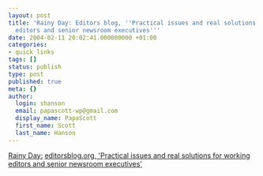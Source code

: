 ```yaml
---
layout: post
title: 'Rainy Day: Editors blog, ''Practical issues and real solutions for working
  editors and senior newsroom executives'''
date: 2004-02-11 20:02:41.000000000 +01:00
categories:
- quick links
tags: []
status: publish
type: post
published: true
meta: {}
author:
  login: shanson
  email: papascott-wp@gmail.com
  display_name: PapaScott
  first_name: Scott
  last_name: Hanson
---
```

<p><a title="Blogging _is_ journalism. Next question?" href="http://www.eamonn.com/archives/001227.html">Rainy Day:</a> <a title="Blogging _is_ journalism. Next question?" href="http://wef.blogs.com/editors/">editorsblog.org, 'Practical issues and real solutions for working editors and senior newsroom executives'</a></p>

